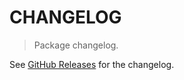 # CHANGELOG

> Package changelog.

See [GitHub Releases](https://github.com/stdlib-js/array-base-any/releases) for the changelog.
